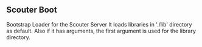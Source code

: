 ## Scouter Boot

Bootstrap Loader for the Scouter Server
It loads libraries in './lib' directory as default.
Also if it has arguments, the first argument is used for the library directory.
